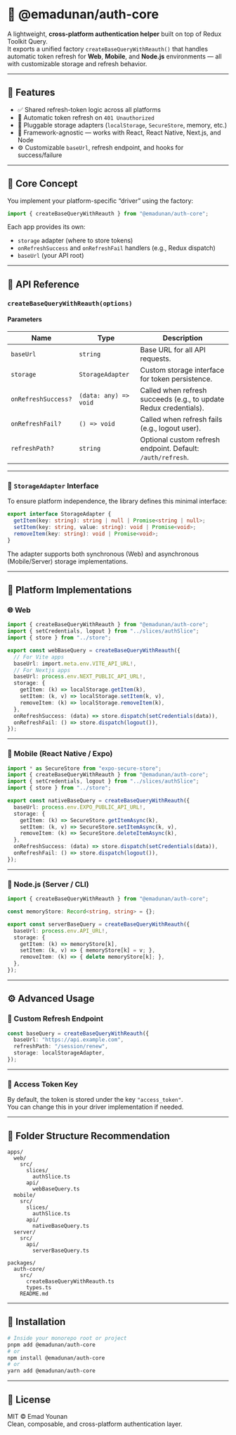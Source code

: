 # 🧩 @emadunan/auth-core

A lightweight, **cross-platform authentication helper** built on top of Redux Toolkit Query.  
It exports a unified factory `createBaseQueryWithReauth()` that handles automatic token refresh for **Web**, **Mobile**, and **Node.js** environments — all with customizable storage and refresh behavior.

---

## 🚀 Features

- ✅ Shared refresh-token logic across all platforms  
- 🔄 Automatic token refresh on `401 Unauthorized`  
- 🧱 Pluggable storage adapters (`localStorage`, `SecureStore`, memory, etc.)  
- 🔐 Framework-agnostic — works with React, React Native, Next.js, and Node  
- ⚙️ Customizable `baseUrl`, refresh endpoint, and hooks for success/failure  

---

## 🧠 Core Concept

You implement your platform-specific “driver” using the factory:

```ts
import { createBaseQueryWithReauth } from "@emadunan/auth-core";
```

Each app provides its own:
- `storage` adapter (where to store tokens)
- `onRefreshSuccess` and `onRefreshFail` handlers (e.g., Redux dispatch)
- `baseUrl` (your API root)

---

## 🧩 API Reference

### `createBaseQueryWithReauth(options)`

#### Parameters
| Name | Type | Description |
|------|------|--------------|
| `baseUrl` | `string` | Base URL for all API requests. |
| `storage` | `StorageAdapter` | Custom storage interface for token persistence. |
| `onRefreshSuccess?` | `(data: any) => void` | Called when refresh succeeds (e.g., to update Redux credentials). |
| `onRefreshFail?` | `() => void` | Called when refresh fails (e.g., logout user). |
| `refreshPath?` | `string` | Optional custom refresh endpoint. Default: `/auth/refresh`. |

---

### 🧱 `StorageAdapter` Interface

To ensure platform independence, the library defines this minimal interface:

```ts
export interface StorageAdapter {
  getItem(key: string): string | null | Promise<string | null>;
  setItem(key: string, value: string): void | Promise<void>;
  removeItem(key: string): void | Promise<void>;
}
```

The adapter supports both synchronous (Web) and asynchronous (Mobile/Server) storage implementations.

---

## 🧭 Platform Implementations

### 🌐 Web

```ts
import { createBaseQueryWithReauth } from "@emadunan/auth-core";
import { setCredentials, logout } from "../slices/authSlice";
import { store } from "../store";

export const webBaseQuery = createBaseQueryWithReauth({
  // For Vite apps
  baseUrl: import.meta.env.VITE_API_URL!,
  // For Nextjs apps 
  baseUrl: process.env.NEXT_PUBLIC_API_URL!,
  storage: {
    getItem: (k) => localStorage.getItem(k),
    setItem: (k, v) => localStorage.setItem(k, v),
    removeItem: (k) => localStorage.removeItem(k),
  },
  onRefreshSuccess: (data) => store.dispatch(setCredentials(data)),
  onRefreshFail: () => store.dispatch(logout()),
});
```

---

### 📱 Mobile (React Native / Expo)

```ts
import * as SecureStore from "expo-secure-store";
import { createBaseQueryWithReauth } from "@emadunan/auth-core";
import { setCredentials, logout } from "../slices/authSlice";
import { store } from "../store";

export const nativeBaseQuery = createBaseQueryWithReauth({
  baseUrl: process.env.EXPO_PUBLIC_API_URL!,
  storage: {
    getItem: (k) => SecureStore.getItemAsync(k),
    setItem: (k, v) => SecureStore.setItemAsync(k, v),
    removeItem: (k) => SecureStore.deleteItemAsync(k),
  },
  onRefreshSuccess: (data) => store.dispatch(setCredentials(data)),
  onRefreshFail: () => store.dispatch(logout()),
});
```

---

### 🧠 Node.js (Server / CLI)

```ts
import { createBaseQueryWithReauth } from "@emadunan/auth-core";

const memoryStore: Record<string, string> = {};

export const serverBaseQuery = createBaseQueryWithReauth({
  baseUrl: process.env.API_URL!,
  storage: {
    getItem: (k) => memoryStore[k],
    setItem: (k, v) => { memoryStore[k] = v; },
    removeItem: (k) => { delete memoryStore[k]; },
  },
});
```

---

## ⚙️ Advanced Usage

### 🧾 Custom Refresh Endpoint

```ts
const baseQuery = createBaseQueryWithReauth({
  baseUrl: "https://api.example.com",
  refreshPath: "/session/renew",
  storage: localStorageAdapter,
});
```

---

### 🔑 Access Token Key

By default, the token is stored under the key `"access_token"`.  
You can change this in your driver implementation if needed.

---

## 🧩 Folder Structure Recommendation

```
apps/
  web/
    src/
      slices/
        authSlice.ts
      api/
        webBaseQuery.ts
  mobile/
    src/
      slices/
        authSlice.ts
      api/
        nativeBaseQuery.ts
  server/
    src/
      api/
        serverBaseQuery.ts

packages/
  auth-core/
    src/
      createBaseQueryWithReauth.ts
      types.ts
    README.md
```

---

## 🧰 Installation

```bash
# Inside your monorepo root or project
pnpm add @emadunan/auth-core
# or
npm install @emadunan/auth-core
# or
yarn add @emadunan/auth-core
```

---

## 🧩 License

MIT © Emad Younan  
Clean, composable, and cross-platform authentication layer.
